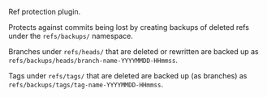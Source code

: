Ref protection plugin.

Protects against commits being lost by creating backups of deleted refs under
the `refs/backups/` namespace.

Branches under `refs/heads/` that are deleted or rewritten are backed up
as `refs/backups/heads/branch-name-YYYYMMDD-HHmmss`.

Tags under `refs/tags/` that are deleted are backed up (as branches) as
`refs/backups/tags/tag-name-YYYYMMDD-HHmmss`.
